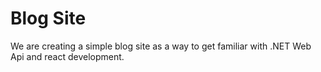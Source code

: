 # Blog Site

We are creating a simple blog site as a way to get familiar with .NET Web Api and react development.
